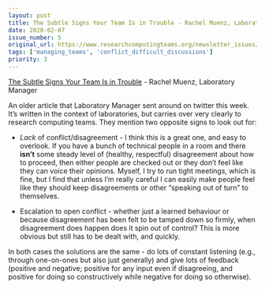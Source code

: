 ```yaml
---
layout: post
title: The Subtle Signs Your Team Is in Trouble - Rachel Muenz, Laboratory Manager
date: 2020-02-07
issue_number: 5
original_url: https://www.researchcomputingteams.org/newsletter_issues/0005
tags: ['managing_teams', 'conflict_difficult_discussions']
priority: 3
---
```


<!-- markdownlint-disable MD033 -->
<!-- markdownlint-disable MD041 -->
<!-- markdownlint-disable MD049 -->

[The Subtle Signs Your Team Is in Trouble](https://www.labmanager.com/leadership-and-staffing/the-subtle-signs-your-team-is-in-trouble-5407) - Rachel Muenz, Laboratory Manager

An older article that Laboratory Manager sent around on twitter this week.  It’s written in the context of laboratories, but carries over very clearly to research computing teams.  They mention two opposite signs to look out for:

- *Lack* of conflict/disagreement - I think this is a great one, and easy to overlook.  If you have a bunch of technical people in a room and there **isn’t** some steady level of (healthy, respectful) disagreement about how to proceed, then either people are checked out or they don’t feel like they can voice their opinions.  Myself, I try to run tight meetings, which is fine, but I find that unless I’m really careful I can easily make people feel like they should keep disagreements or other “speaking out of turn” to themselves.

- Escalation to open conflict - whether just a learned behaviour or because disagreement has been felt to be tamped down so firmly, when disagreement does happen does it spin out of control?  This is more obvious but still has to be dealt with, and quickly.

In both cases the solutions are the same - do lots of constant listening (e.g., through one-on-ones but also just generally) and give lots of feedback (positive and negative; positive for any input even if disagreeing, and positive for doing so constructively while negative for doing so otherwise).
